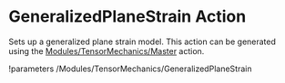 # GeneralizedPlaneStrain Action

Sets up a generalized plane strain model. This action can be generated using the
[Modules/TensorMechanics/Master](../Master) action.

!parameters /Modules/TensorMechanics/GeneralizedPlaneStrain
